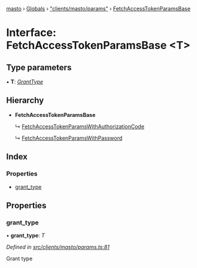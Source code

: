 [masto](../README.md) › [Globals](../globals.md) › ["clients/masto/params"](../modules/_clients_masto_params_.md) › [FetchAccessTokenParamsBase](_clients_masto_params_.fetchaccesstokenparamsbase.md)

# Interface: FetchAccessTokenParamsBase <**T**>

## Type parameters

▪ **T**: *[GrantType](../modules/_clients_masto_params_.md#granttype)*

## Hierarchy

* **FetchAccessTokenParamsBase**

  ↳ [FetchAccessTokenParamsWithAuthorizationCode](_clients_masto_params_.fetchaccesstokenparamswithauthorizationcode.md)

  ↳ [FetchAccessTokenParamsWithPassword](_clients_masto_params_.fetchaccesstokenparamswithpassword.md)

## Index

### Properties

* [grant_type](_clients_masto_params_.fetchaccesstokenparamsbase.md#grant_type)

## Properties

###  grant_type

• **grant_type**: *T*

*Defined in [src/clients/masto/params.ts:81](https://github.com/neet/masto.js/blob/b9f6bdd/src/clients/masto/params.ts#L81)*

Grant type
